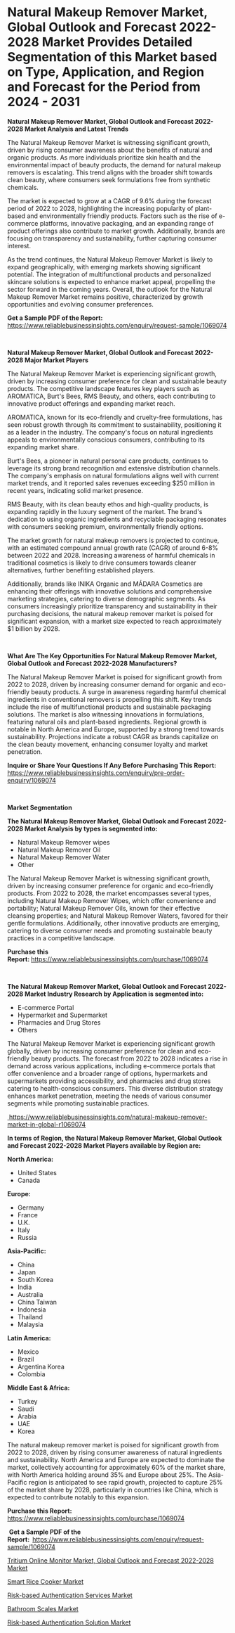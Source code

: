 <p><h1>Natural Makeup Remover Market, Global Outlook and Forecast 2022-2028 Market Provides Detailed Segmentation of this Market based on Type, Application, and Region and Forecast for the Period from 2024 - 2031</h1></p><p><strong>Natural Makeup Remover Market, Global Outlook and Forecast 2022-2028 Market Analysis and Latest Trends</strong></p>
<p><p>The Natural Makeup Remover Market is witnessing significant growth, driven by rising consumer awareness about the benefits of natural and organic products. As more individuals prioritize skin health and the environmental impact of beauty products, the demand for natural makeup removers is escalating. This trend aligns with the broader shift towards clean beauty, where consumers seek formulations free from synthetic chemicals.</p><p>The market is expected to grow at a CAGR of 9.6% during the forecast period of 2022 to 2028, highlighting the increasing popularity of plant-based and environmentally friendly products. Factors such as the rise of e-commerce platforms, innovative packaging, and an expanding range of product offerings also contribute to market growth. Additionally, brands are focusing on transparency and sustainability, further capturing consumer interest.</p><p>As the trend continues, the Natural Makeup Remover Market is likely to expand geographically, with emerging markets showing significant potential. The integration of multifunctional products and personalized skincare solutions is expected to enhance market appeal, propelling the sector forward in the coming years. Overall, the outlook for the Natural Makeup Remover Market remains positive, characterized by growth opportunities and evolving consumer preferences.</p></p>
<p><strong>Get a Sample PDF of the Report:&nbsp;</strong> <a href="https://www.reliablebusinessinsights.com/enquiry/request-sample/1069074?utm_campaign=97&utm_medium=2&utm_source=Github&utm_content=ia&utm_term=04122024&utm_id=natural-makeup-remover-market-global-outlook-and-forecast-2022-2028">https://www.reliablebusinessinsights.com/enquiry/request-sample/1069074</a></p>
<p>&nbsp;</p>
<p><strong>Natural Makeup Remover Market, Global Outlook and Forecast 2022-2028 Major Market Players</strong></p>
<p><p>The Natural Makeup Remover Market is experiencing significant growth, driven by increasing consumer preference for clean and sustainable beauty products. The competitive landscape features key players such as AROMATICA, Burt's Bees, RMS Beauty, and others, each contributing to innovative product offerings and expanding market reach.</p><p>AROMATICA, known for its eco-friendly and cruelty-free formulations, has seen robust growth through its commitment to sustainability, positioning it as a leader in the industry. The company's focus on natural ingredients appeals to environmentally conscious consumers, contributing to its expanding market share.</p><p>Burt's Bees, a pioneer in natural personal care products, continues to leverage its strong brand recognition and extensive distribution channels. The company's emphasis on natural formulations aligns well with current market trends, and it reported sales revenues exceeding $250 million in recent years, indicating solid market presence.</p><p>RMS Beauty, with its clean beauty ethos and high-quality products, is expanding rapidly in the luxury segment of the market. The brand's dedication to using organic ingredients and recyclable packaging resonates with consumers seeking premium, environmentally friendly options.</p><p>The market growth for natural makeup removers is projected to continue, with an estimated compound annual growth rate (CAGR) of around 6-8% between 2022 and 2028. Increasing awareness of harmful chemicals in traditional cosmetics is likely to drive consumers towards cleaner alternatives, further benefiting established players.</p><p>Additionally, brands like INIKA Organic and MÁDARA Cosmetics are enhancing their offerings with innovative solutions and comprehensive marketing strategies, catering to diverse demographic segments. As consumers increasingly prioritize transparency and sustainability in their purchasing decisions, the natural makeup remover market is poised for significant expansion, with a market size expected to reach approximately $1 billion by 2028.</p></p>
<p>&nbsp;</p>
<p><strong>What Are The Key Opportunities For Natural Makeup Remover Market, Global Outlook and Forecast 2022-2028 Manufacturers?</strong></p>
<p><p>The Natural Makeup Remover Market is poised for significant growth from 2022 to 2028, driven by increasing consumer demand for organic and eco-friendly beauty products. A surge in awareness regarding harmful chemical ingredients in conventional removers is propelling this shift. Key trends include the rise of multifunctional products and sustainable packaging solutions. The market is also witnessing innovations in formulations, featuring natural oils and plant-based ingredients. Regional growth is notable in North America and Europe, supported by a strong trend towards sustainability. Projections indicate a robust CAGR as brands capitalize on the clean beauty movement, enhancing consumer loyalty and market penetration.</p></p>
<p><strong>Inquire or Share Your Questions If Any Before Purchasing This Report:</strong> <a href="https://www.reliablebusinessinsights.com/enquiry/pre-order-enquiry/1069074?utm_campaign=97&utm_medium=2&utm_source=Github&utm_content=ia&utm_term=04122024&utm_id=natural-makeup-remover-market-global-outlook-and-forecast-2022-2028">https://www.reliablebusinessinsights.com/enquiry/pre-order-enquiry/1069074</a></p>
<p>&nbsp;</p>
<p><strong>Market Segmentation</strong></p>
<p><strong>The Natural Makeup Remover Market, Global Outlook and Forecast 2022-2028 Market Analysis by types is segmented into:</strong></p>
<p><ul><li>Natural Makeup Remover wipes</li><li>Natural Makeup Remover Oil</li><li>Natural Makeup Remover Water</li><li>Other</li></ul></p>
<p><p>The Natural Makeup Remover Market is witnessing significant growth, driven by increasing consumer preference for organic and eco-friendly products. From 2022 to 2028, the market encompasses several types, including Natural Makeup Remover Wipes, which offer convenience and portability; Natural Makeup Remover Oils, known for their effective cleansing properties; and Natural Makeup Remover Waters, favored for their gentle formulations. Additionally, other innovative products are emerging, catering to diverse consumer needs and promoting sustainable beauty practices in a competitive landscape.</p></p>
<p><strong>Purchase this Report:&nbsp;</strong><a href="https://www.reliablebusinessinsights.com/purchase/1069074?utm_campaign=97&utm_medium=2&utm_source=Github&utm_content=ia&utm_term=04122024&utm_id=natural-makeup-remover-market-global-outlook-and-forecast-2022-2028">https://www.reliablebusinessinsights.com/purchase/1069074</a></p>
<p>&nbsp;</p>
<p><strong>The Natural Makeup Remover Market, Global Outlook and Forecast 2022-2028 Market Industry Research by Application is segmented into:</strong></p>
<p><ul><li>E-commerce Portal</li><li>Hypermarket and Supermarket</li><li>Pharmacies and Drug Stores</li><li>Others</li></ul></p>
<p><p>The Natural Makeup Remover Market is experiencing significant growth globally, driven by increasing consumer preference for clean and eco-friendly beauty products. The forecast from 2022 to 2028 indicates a rise in demand across various applications, including e-commerce portals that offer convenience and a broader range of options, hypermarkets and supermarkets providing accessibility, and pharmacies and drug stores catering to health-conscious consumers. This diverse distribution strategy enhances market penetration, meeting the needs of various consumer segments while promoting sustainable practices.</p></p>
<p><a href="https://www.reliablebusinessinsights.com/natural-makeup-remover-market-in-global-r1069074?utm_campaign=97&utm_medium=2&utm_source=Github&utm_content=ia&utm_term=04122024&utm_id=natural-makeup-remover-market-global-outlook-and-forecast-2022-2028">&nbsp;https://www.reliablebusinessinsights.com/natural-makeup-remover-market-in-global-r1069074</a></p>
<p><strong>In terms of Region, the Natural Makeup Remover Market, Global Outlook and Forecast 2022-2028 Market Players available by Region are:</strong></p>
<p>
    <p> <strong> North America: </strong>
        <ul>
            <li>United States</li>
            <li>Canada</li>
        </ul>
        </p> 
    <p> <strong> Europe: </strong>
        <ul>
            <li>Germany</li>
            <li>France</li>
            <li>U.K.</li>
            <li>Italy</li>
            <li>Russia</li>
        </ul>
        </p> 
    <p> <strong> Asia-Pacific: </strong>
        <ul>
            <li>China</li>
            <li>Japan</li>
            <li>South Korea</li>
            <li>India</li>
            <li>Australia</li>
            <li>China Taiwan</li>
            <li>Indonesia</li>
            <li>Thailand</li>
            <li>Malaysia</li>
        </ul>
        </p> 
    <p> <strong> Latin America: </strong>
        <ul>
            <li>Mexico</li>
            <li>Brazil</li>
            <li>Argentina Korea</li>
            <li>Colombia</li>
        </ul>
        </p> 
    <p> <strong> Middle East & Africa: </strong>
        <ul>
            <li>Turkey</li>
            <li>Saudi</li>
            <li>Arabia</li>
            <li>UAE</li>
            <li>Korea</li>
        </ul>
    </p>
    </p>
<p><p>The natural makeup remover market is poised for significant growth from 2022 to 2028, driven by rising consumer awareness of natural ingredients and sustainability. North America and Europe are expected to dominate the market, collectively accounting for approximately 60% of the market share, with North America holding around 35% and Europe about 25%. The Asia-Pacific region is anticipated to see rapid growth, projected to capture 25% of the market share by 2028, particularly in countries like China, which is expected to contribute notably to this expansion.</p></p>
<p><strong>Purchase this Report: </strong><a href="https://www.reliablebusinessinsights.com/purchase/1069074?utm_campaign=97&utm_medium=2&utm_source=Github&utm_content=ia&utm_term=04122024&utm_id=natural-makeup-remover-market-global-outlook-and-forecast-2022-2028">https://www.reliablebusinessinsights.com/purchase/1069074</a></p>
<p>&nbsp;<strong>Get a Sample PDF of the Report:&nbsp;&nbsp;</strong><a href="https://www.reliablebusinessinsights.com/enquiry/request-sample/1069074?utm_campaign=97&utm_medium=2&utm_source=Github&utm_content=ia&utm_term=04122024&utm_id=natural-makeup-remover-market-global-outlook-and-forecast-2022-2028">https://www.reliablebusinessinsights.com/enquiry/request-sample/1069074</a></p>
<p><strong></strong></p>
<p><p><a href="https://github.com/stephaniwo144/Market-Research-Report-List-1/blob/main/tritium-online-monitor-market-global-outlook-and-forecast-2022-2028-market.md?utm_campaign=97&utm_medium=2&utm_source=Github&utm_content=ia&utm_term=04122024&utm_id=natural-makeup-remover-market-global-outlook-and-forecast-2022-2028">Tritium Online Monitor Market, Global Outlook and Forecast 2022-2028 Market</a></p><p><a href="https://www.linkedin.com/pulse/smart-rice-cooker-market-global-insights-sales-trends-bns3e?utm_campaign=97&utm_medium=2&utm_source=Github&utm_content=ia&utm_term=04122024&utm_id=natural-makeup-remover-market-global-outlook-and-forecast-2022-2028">Smart Rice Cooker Market</a></p><p><a href="https://issuu.com/reportprime-2/docs/risk-based-authentication-services-market-size-203?utm_campaign=97&utm_medium=2&utm_source=Github&utm_content=ia&utm_term=04122024&utm_id=natural-makeup-remover-market-global-outlook-and-forecast-2022-2028">Risk-based Authentication Services Market</a></p><p><a href="https://www.linkedin.com/pulse/investment-opportunities-bathroom-scales-sector-risk-tda4e?utm_campaign=97&utm_medium=2&utm_source=Github&utm_content=ia&utm_term=04122024&utm_id=natural-makeup-remover-market-global-outlook-and-forecast-2022-2028">Bathroom Scales Market</a></p><p><a href="https://issuu.com/reportprime-2/docs/risk-based-authentication-solution-market-size-203?utm_campaign=97&utm_medium=2&utm_source=Github&utm_content=ia&utm_term=04122024&utm_id=natural-makeup-remover-market-global-outlook-and-forecast-2022-2028">Risk-based Authentication Solution Market</a></p></p>